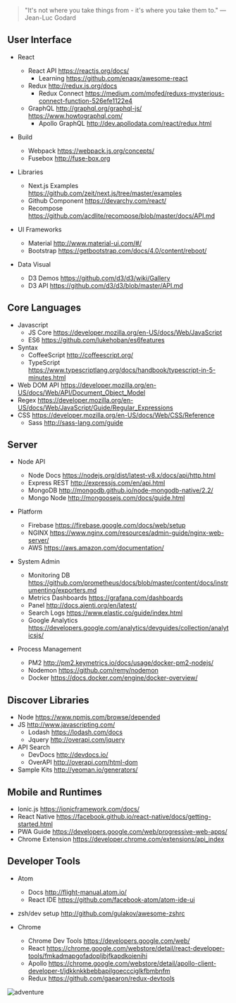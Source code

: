 > "It's not where you take things from - it's where you take them to."
> ― Jean-Luc Godard


## User Interface
  - React
  	- React API https://reactjs.org/docs/
  	  - Learning https://github.com/enaqx/awesome-react
  	- Redux http://redux.js.org/docs
  	  - Redux Connect https://medium.com/mofed/reduxs-mysterious-connect-function-526efe1122e4
  	- GraphQL http://graphql.org/graphql-js/ https://www.howtographql.com/
  	  - Apollo GraphQL  http://dev.apollodata.com/react/redux.html

  - Build
    - Webpack https://webpack.js.org/concepts/
    - Fusebox http://fuse-box.org

  - Libraries
  	- Next.js Examples https://github.com/zeit/next.js/tree/master/examples
    - Github Component  https://devarchy.com/react/
	- Recompose https://github.com/acdlite/recompose/blob/master/docs/API.md

  - UI Frameworks
    - Material http://www.material-ui.com/#/
    - Bootstrap https://getbootstrap.com/docs/4.0/content/reboot/

  - Data Visual
  	- D3 Demos https://github.com/d3/d3/wiki/Gallery
  	- D3 API https://github.com/d3/d3/blob/master/API.md


## Core Languages
  - Javascript
  	- JS Core https://developer.mozilla.org/en-US/docs/Web/JavaScript
  	- ES6 https://github.com/lukehoban/es6features
  - Syntax
  	- CoffeeScript http://coffeescript.org/
  	- TypeScript https://www.typescriptlang.org/docs/handbook/typescript-in-5-minutes.html
  - Web DOM API https://developer.mozilla.org/en-US/docs/Web/API/Document_Object_Model
  - Regex https://developer.mozilla.org/en-US/docs/Web/JavaScript/Guide/Regular_Expressions
  - CSS https://developer.mozilla.org/en-US/docs/Web/CSS/Reference
    - Sass http://sass-lang.com/guide

## Server
  - Node API
  	- Node Docs https://nodejs.org/dist/latest-v8.x/docs/api/http.html
  	- Express REST http://expressjs.com/en/api.html
  	- MongoDB http://mongodb.github.io/node-mongodb-native/2.2/
  	- Mongo Node http://mongoosejs.com/docs/guide.html

  - Platform
  	- Firebase https://firebase.google.com/docs/web/setup
  	- NGINX https://www.nginx.com/resources/admin-guide/nginx-web-server/
  	- AWS https://aws.amazon.com/documentation/

  - System Admin
    - Monitoring DB https://github.com/prometheus/docs/blob/master/content/docs/instrumenting/exporters.md
  	- Metrics Dashboards https://grafana.com/dashboards
  	- Panel http://docs.ajenti.org/en/latest/
  	- Search Logs https://www.elastic.co/guide/index.html
  	- Google Analytics https://developers.google.com/analytics/devguides/collection/analyticsjs/

  - Process Management
  	- PM2 http://pm2.keymetrics.io/docs/usage/docker-pm2-nodejs/
  	- Nodemon https://github.com/remy/nodemon
  	- Docker https://docs.docker.com/engine/docker-overview/


## Discover Libraries
  - Node https://www.npmjs.com/browse/depended
  - JS http://www.javascripting.com/
    - Lodash https://lodash.com/docs
    - Jquery http://overapi.com/jquery
  - API Search
    - DevDocs http://devdocs.io/
    - OverAPI http://overapi.com/html-dom
  - Sample Kits http://yeoman.io/generators/


## Mobile and Runtimes
  - Ionic.js https://ionicframework.com/docs/
  - React Native https://facebook.github.io/react-native/docs/getting-started.html
  - PWA Guide  https://developers.google.com/web/progressive-web-apps/
  - Chrome Extension https://developer.chrome.com/extensions/api_index


## Developer Tools
  - Atom
  	- Docs http://flight-manual.atom.io/
  	- React IDE https://github.com/facebook-atom/atom-ide-ui

  - zsh/dev setup http://github.com/gulakov/awesome-zshrc

  - Chrome
  	- Chrome Dev Tools https://developers.google.com/web/
  	- React https://chrome.google.com/webstore/detail/react-developer-tools/fmkadmapgofadopljbjfkapdkoienihi
  	- Apollo https://chrome.google.com/webstore/detail/apollo-client-developer-t/jdkknkkbebbapilgoeccciglkfbmbnfm
  	- Redux https://github.com/gaearon/redux-devtools


![adventure](https://i.imgur.com/i2i3leI.png)
